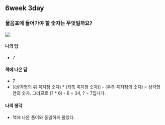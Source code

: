 ## 6week 3day

### 물음표에 들어가야 할 숫자는 무엇일까요?

![](https://images.velog.io/images/ljs0429777/post/ee2ed4f8-5a00-4b0e-8940-daef93f73e56/%E1%84%89%E1%85%B3%E1%84%8F%E1%85%B3%E1%84%85%E1%85%B5%E1%86%AB%E1%84%89%E1%85%A3%E1%86%BA%202020-09-06%20%E1%84%8B%E1%85%A9%E1%84%92%E1%85%AE%203.03.30.png)

#### 나의 답

- 7

#### 책에 나온 답

- 7
- ((삼각형의 위 꼭지점 숫자) * (좌측 꼭지점 숫자)) - (우측 꼭지점의 숫자) = 삼각형 안의 숫자. 그러므로 (? * 6) - 8 = 34, ? = 7입니다.

#### 나의 생각

- 책에 나온 풀이와 동일하게 풀었다.

  